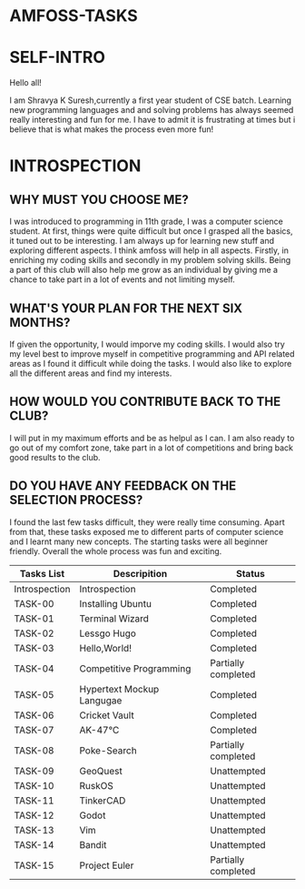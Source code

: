 # AMFOSS-TASKS

# SELF-INTRO

Hello all!

I am Shravya K Suresh,currently a first year student of CSE batch. Learning new programming languages and and solving problems has always seemed really interesting and fun for me. I have to admit it is frustrating at times but i believe that is what makes the process even more fun!

# INTROSPECTION

## WHY MUST YOU CHOOSE ME?

I was introduced to programming in 11th grade, I was a computer science student. At first, things were quite difficult but once I grasped all the basics, it tuned out to be interesting. I am always up for learning new stuff and exploring different aspects. I think amfoss will help in all aspects. Firstly, in enriching my coding skills and secondly in my problem solving skills. Being a part of this club will also help me grow as an individual by giving me a chance to take part in a lot of events and not limiting myself.

## WHAT'S YOUR PLAN FOR THE NEXT SIX MONTHS?

If given the opportunity, I would imporve my coding skills. I would also try my level best to improve myself in competitive programming and API related areas as I found it difficult while doing the tasks. I would also like to explore all the different areas and find my interests.

## HOW WOULD YOU CONTRIBUTE BACK TO THE CLUB?

I will put in my maximum efforts and be as helpul as I can. I am also ready to go out of my comfort zone, take part in a lot of competitions and bring back good results to the club.

## DO YOU HAVE ANY FEEDBACK ON THE SELECTION PROCESS?

I found the last few tasks difficult, they were really time consuming. Apart from that, these tasks exposed me to different parts of computer science and I learnt many new concepts. The starting tasks were all beginner friendly. Overall the whole process was fun and exciting.

| Tasks List    |          Descripition        |      Status         |
| ------------- | ---------------------------- | ------------------- |
| Introspection| Introspection | Completed |
| TASK-00 | Installing Ubuntu | Completed |
| TASK-01 | Terminal Wizard | Completed  |
| TASK-02 | Lessgo Hugo | Completed |
| TASK-03 | Hello,World! | Completed |
| TASK-04 | Competitive Programming | Partially completed |
| TASK-05 | Hypertext Mockup Langugae | Completed |
| TASK-06 | Cricket Vault | Completed |
| TASK-07 | AK-47°C | Completed |
| TASK-08 | Poke-Search | Partially completed |
| TASK-09 | GeoQuest | Unattempted |
| TASK-10 | RuskOS | Unattempted |
| TASK-11 | TinkerCAD | Unattempted |
| TASK-12 | Godot | Unattempted |
| TASK-13 | Vim | Unattempted |
| TASK-14 | Bandit | Unattempted |
| TASK-15 | Project Euler | Partially completed |





